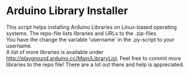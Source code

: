 Arduino Library Installer
=========================

This script helps installing Arduino Libraries on Linux-based operating systems. The repo-file lists libraries and URLs to the .zip-files.  
You have the change the variable 'username' in the .py-script to your username.  
A list of more libraries is available under http://playground.arduino.cc/Main/LibraryList. Feel free to commit more libraries to the repo file! There are a lot out there and help is appreciated.
